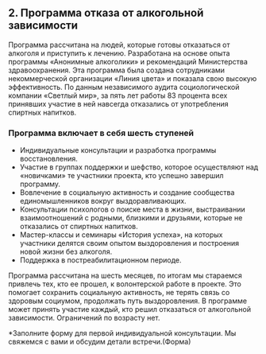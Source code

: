 
## 2. Программа отказа от алкогольной зависимости

Программа рассчитана на людей, которые готовы отказаться от алкоголя и приступить к лечению. Разработана на основе опыта программы «Анонимные алкоголики» и рекомендаций Министерства здравоохранения. Эта программа была создана сотрудниками некоммерческой организации «Линия цвета» и показала свою высокую эффективность. По данным независимого аудита социологической компании «Светлый мир», за пять лет работы 83 процента всех принявших участие в ней навсегда отказались от употребления спиртных напитков.

### Программа включает в себя шесть ступеней

* Индивидуальные консультации и разработка программы восстановления. 
* Участие в группах поддержки и шефство, которое осуществляют над «новичками» те участники проекта, кто успешно завершил программу.
* Вовлечение в социальную активность и создание сообщества единомышленников вокруг выздоравливающих.
* Консультации психологов о поиске места в жизни, выстраивании взаимоотношений с родными, близкими и друзьями, которые не отказались от спиртных напитков.
* Мастер-классы и семинары «История успеха», на которых участники делятся своим опытом выздоровления и построения новой жизни без алкоголя.
* Поддержка в постреабилитационном периоде.

Программа рассчитана на шесть месяцев, по итогам мы стараемся привлечь тех, кто ее прошел, к волонтерской работе в проекте. Это помогает сохранить социальную активность, не терять связь со здоровым социумом, продолжать путь выздоровления. В программе может принять участие каждый, кто решил отказаться от алкогольной зависимости. Ограничений по возрасту нет.

*Заполните форму для первой индивидуальной консультации. Мы свяжемся с вами и обсудим детали встречи.(Форма)
